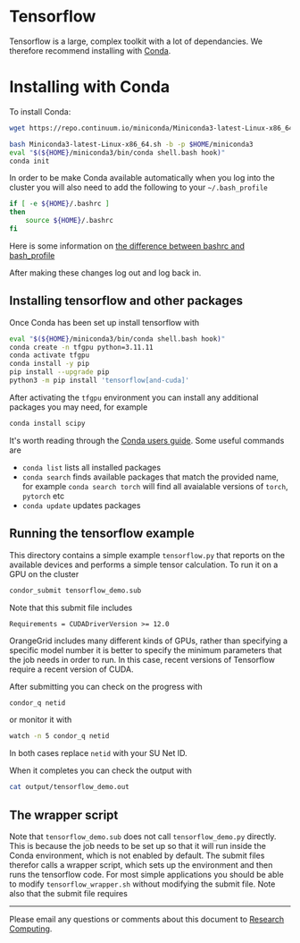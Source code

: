 # Tensorflow

Tensorflow is a large, complex toolkit with a lot of dependancies.  We therefore recommend 
installing with [Conda](https://docs.conda.io/en/latest/).


# Installing with Conda

To install Conda:

```bash
wget https://repo.continuum.io/miniconda/Miniconda3-latest-Linux-x86_64.sh

bash Miniconda3-latest-Linux-x86_64.sh -b -p $HOME/miniconda3
eval "$(${HOME}/miniconda3/bin/conda shell.bash hook)"
conda init
```

In order to be make Conda available automatically when you log into the cluster
you will also need to add the following to your `~/.bash_profile`

```bash
if [ -e ${HOME}/.bashrc ]
then
    source ${HOME}/.bashrc
fi
```

Here is some information on
[the difference between bashrc and bash_profile](https://linuxize.com/post/bashrc-vs-bash-profile/)


After making these changes log out and log back in.


## Installing tensorflow and other packages

Once Conda has been set up install tensorflow with

```bash
eval "$(${HOME}/miniconda3/bin/conda shell.bash hook)"
conda create -n tfgpu python=3.11.11
conda activate tfgpu
conda install -y pip
pip install --upgrade pip
python3 -m pip install 'tensorflow[and-cuda]'
```

After activating the `tfgpu`  environment you can install any additional packages you
may need, for example

```bash
conda install scipy 
```

It's worth reading through the
[Conda users guide](https://docs.conda.io/projects/conda/en/latest/user-guide/index.html).  Some useful commands are

  * `conda list` lists all installed packages
  * `conda search` finds available packages that match the provided name, for
    example `conda search torch` will find all avaialable versions of `torch`,
    `pytorch` etc
  * `conda update` updates packages


## Running the tensorflow example

This directory contains a simple example `tensorflow.py` that reports on the available devices
and performs a simple tensor calculation.  To run it on a GPU on the cluster


```bash
condor_submit tensorflow_demo.sub
```

Note that this submit file includes

```
Requirements = CUDADriverVersion >= 12.0
```

OrangeGrid includes many different kinds of GPUs, rather than specifying a 
specific model number it is better to specify the minimum parameters that 
the job needs in order to run.  In this case, recent versions of Tensorflow
require a recent version of CUDA.

After submitting you can check on the progress with

```bash
condor_q netid
```

or monitor it with

```bash
watch -n 5 condor_q netid
```

In both cases replace `netid` with your SU Net ID.

When it completes you can check the output with

```bash
cat output/tensorflow_demo.out
```

## The wrapper script

Note that `tensorflow_demo.sub` does not call `tensorflow_demo.py` directly.
This is because the job needs to be set up so that it will run inside the Conda
environment, which is not enabled by default.  The submit files therefor calls
a wrapper script, which sets up the environment and then runs the tensorflow
code.  For most simple applications you should be able to modify
`tensorflow_wrapper.sh` without modifying the submit file.  Note also that the 
submit file requires

---
Please email any questions or comments about this document to [Research Computing](mailto:researchcomputing@syr.edu).

